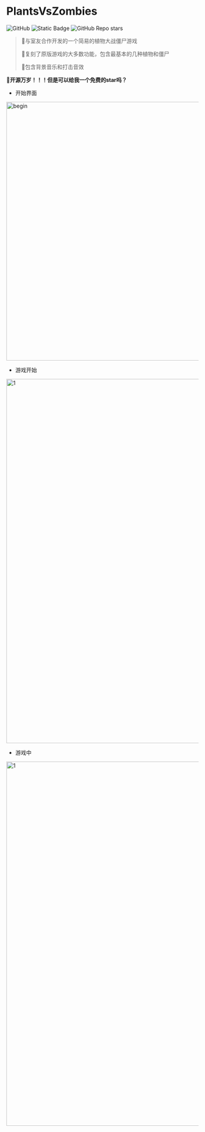 # PlantsVsZombies
![GitHub](https://img.shields.io/github/license/electronic-pig/PlantsVsZombies)
![Static Badge](https://img.shields.io/badge/contributors-2-green)
![GitHub Repo stars](https://img.shields.io/github/stars/electronic-pig/PlantsVsZombies)

> :rocket:与室友合作开发的一个简易的植物大战僵尸游戏
>
> :rocket:复刻了原版游戏的大多数功能，包含最基本的几种植物和僵尸
>
> :rocket:包含背景音乐和打击音效


👋**开源万岁！！！但是可以给我一个免费的star吗？**

* 开始界面

<img width="676" alt="begin" src="https://github.com/electronic-pig/PlantsVsZombies/assets/103497254/44dfd564-6b6e-4985-99bd-bbee48948140">

* 游戏开始

<img width="952" alt="1" src="https://github.com/electronic-pig/PlantsVsZombies/assets/103497254/7ac51eaf-6726-4e93-a071-90ef15d918c4">


* 游戏中

<img width="952" alt="1" src="https://github.com/electronic-pig/PlantsVsZombies/assets/103497254/53bb416e-ec23-462f-b3c5-a90489920c6a">



